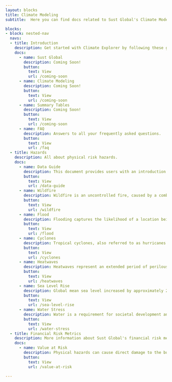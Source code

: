 ```yaml
---
layout: blocks
title: Climate Modeling
subtitle:  Here you can find docs related to Sust Global's Climate Modeling capabilities.

blocks:
- block: nested-nav
  navs:
  - title: Introduction
    description: Get started with Climate Explorer by following these guides.
    docs:
      - name: Sust Global
        description: Coming Soon!
        button:
          text: View
          url: /coming-soon
      - name: Climate Modeling
        description: Coming Soon!
        button:
          text: View
          url: /coming-soon
      - name: Summary Tables
        description: Coming Soon!
        button:
          text: View
          url: /coming-soon
      - name: FAQ
        description: Answers to all your frequently asked questions.
        button:
          text: View
          url: /faq
  - title: Hazards
    description: All about physical risk hazards.
    docs:
      - name: Data Guide
        description: This document provides users with an introduction to Sust Global’s data capabilities. This includes an overview of climate modeling and scenario development, and how to use our hazard and indicator data to derive intelligence and insights.
        button:
          text: View
          url: /data-guide
      - name: Wildfire
        description: Wildfire is an uncontrolled fire, caused by a combination of combustible fuels (such as dead, dry wood) and ignition sources (such as human activity or lightning).  It is strongly influenced by prevailing weather conditions, and typically occurs where human activity meets an accumulation of wild fuel along the Wildland Urban Interface (WUI).
        button:
          text: View
          url: /wildfire
      - name: Flood
        description: Flooding captures the likelihood of a location being directly exposed to flooding, both from precipitation-based inland flooding and from coastal flooding. Flooding is among the deadlier natural disasters and poses direct risks to human health, infrastructure, and economic activity.
        button:
          text: View
          url: /flood
      - name: Cyclones
        description: Tropical cyclones, also referred to as hurricanes and typhoons, are one of the costliest natural disasters. Since 1980, tropical cyclones in the U.S. have caused $997 billion in damages (NOAA), exceeding damages from all other weather disasters. Cyclone impacts can be widespread, including coastal and inland flooding and wind damage. These damages can affect livelihoods, assets, critical infrastructure, and economic activity.
        button:
          text: View
          url: /cyclones
      - name: Heatwaves
        description: Heatwaves represent an extended period of perilously warm weather at a specific location or region. They are associated with excess mortality and other human health risks, greatly increased electricity demand, agricultural impacts, and disruption to many types of economic activity.
        button:
          text: View
          url: /heatwaves
      - name: Sea Level Rise
        description: Global mean sea level increased by approximately 20cm in the past century, with 1 meter or more of rise expected by 2100. The major physical impacts of rising seas include coastal flooding, erosion of beaches, saltwater intrusion into aquifers, inundation of deltas, and loss of biodiversity in marshes and wetlands.
        button:
          text: View
          url: /sea-level-rise
      - name: Water Stress
        description: Water is a requirement for societal development and progress, and its availability plays a critical role across a wide variety of activities.  This includes food security, human health, electricity generation, manufacturing and mining. Changing water availability due to climate change, coupled with increasing demand from population growth and economic activity, will have substantial impacts across the globe. Rigorous, high resolution water supply and demand data is therefore needed to enable assessment of water risk exposure, both directly and throughout supply chains. Projections of future water availability can help companies and investors prepare for the complex economic and social challenges related to water stress.
        button:
          text: View
          url: /water-stress
  - title: Financial Risk Metrics
    description: More information about Sust Global's financial risk metrics.
    docs:
      - name: Value at Risk
        description: Physical hazards can cause direct damage to the built environment. The resulting financial risks can be quantified by leveraging publicly available relationships that map hazard exposure values (e.g., 1 meter flood depth) to asset-level impacts (e.g., 30% damage to structure). These relationships are called <i>damage functions</i> and are discussed in greater detail in the Methodology section. 
        button:
          text: View
          url: /value-at-risk

---
```

